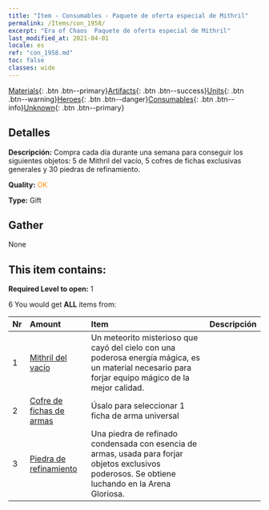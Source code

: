 ```yaml
---
title: "Item - Consumables - Paquete de oferta especial de Mithril"
permalink: /Items/con_1958/
excerpt: "Era of Chaos  Paquete de oferta especial de Mithril"
last_modified_at: 2021-04-01
locale: es
ref: "con_1958.md"
toc: false
classes: wide
---
```

 [Materials](/es/Items/){: .btn .btn--primary}[Artifacts](/es/Items/Artifacts/){: .btn .btn--success}[Units](/es/Items/Units/){: .btn .btn--warning}[Heroes](/es/Items/Heroes/){: .btn .btn--danger}[Consumables](/es/Items/Consumables/){: .btn .btn--info}[Unknown](/es/Items/Unknown/){: .btn .btn--primary}

## Detalles
 **Descripción:** Compra cada día durante una semana para conseguir los siguientes objetos: 5 de Mithril del vacío, 5 cofres de fichas exclusivas generales y 30 piedras de refinamiento.

 **Quality:** <span style="color: #FF8C00">OK</span>

 **Type:** Gift

## Gather

  None

## This item contains:

 **Required Level to open:** 1

 6 You would get **ALL** items  from:

  | Nr | Amount |     Item    | Descripción |
  |:---|:-------|:------------|:-----------:|
  | 1 | [Mithril del vacío](/es/Items/con_817/) | Un meteorito misterioso que cayó del cielo con una poderosa energía mágica, es un material necesario para forjar equipo mágico de la mejor calidad. | 
  | 2 | [Cofre de fichas de armas](/es/Items/con_1367/) | Úsalo para seleccionar 1 ficha de arma universal | 
  | 3 | [Piedra de refinamiento](/es/Items/con_814/) | Una piedra de refinado condensada con esencia de armas, usada para forjar objetos exclusivos poderosos. Se obtiene luchando en la Arena Gloriosa. | 
